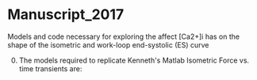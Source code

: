 # Manuscript_2017
Models and code necessary for exploring the affect [Ca2+]i has on the shape of the isometric and work-loop end-systolic (ES) curve 

0) The models required to replicate Kenneth's Matlab Isometric Force vs. time transients are:
  
